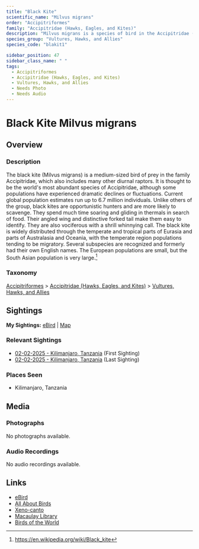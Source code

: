 ```yaml
---
title: "Black Kite"
scientific_name: "Milvus migrans"
order: "Accipitriformes"
family: "Accipitridae (Hawks, Eagles, and Kites)"
description: "Milvus migrans is a species of bird in the Accipitridae (Hawks, Eagles, and Kites) family. It has been observed 2 times."
species_group: "Vultures, Hawks, and Allies"
species_code: "blakit1"

sidebar_position: 47
sidebar_class_name: " "
tags: 
  - Accipitriformes
  - Accipitridae (Hawks, Eagles, and Kites)
  - Vultures, Hawks, and Allies
  - Needs Photo
  - Needs Audio
---
```


# Black Kite <span className='sci_name'>Milvus migrans</span>

## Overview

### Description
The black kite (Milvus migrans) is a medium-sized bird of prey in the family Accipitridae, which also includes many other diurnal raptors. It is thought to be the world's most abundant species of Accipitridae, although some populations have experienced dramatic declines or fluctuations. Current global population estimates run up to 6.7 million individuals.
Unlike others of the group, black kites are opportunistic hunters and are more likely to scavenge. They spend much time soaring and gliding in thermals in search of food. Their angled wing and distinctive forked tail make them easy to identify. They are also vociferous with a shrill whinnying call.
The black kite is widely distributed through the temperate and tropical parts of Eurasia and parts of Australasia and Oceania, with the temperate region populations tending to be migratory. Several subspecies are recognized and formerly had their own English names. The European populations are small, but the South Asian population is very large.[^1]

[^1]: https://en.wikipedia.org/wiki/Black_kite

### Taxonomy
[Accipitriformes](/tags/accipitriformes) > [Accipitridae (Hawks, Eagles, and Kites)](/tags/accipitridae-hawks-eagles-and-kites) > [Vultures, Hawks, and Allies](/tags/vultures-hawks-and-allies)


## Sightings

**My Sightings:** [eBird](https://ebird.org/lifelist?r=world&time=life&spp=blakit1) | [Map](/map?species_code=blakit1)

### Relevant Sightings

* [02-02-2025 - Kilimanjaro, Tanzania](https://ebird.org/checklist/S216358669) (First Sighting)
* [02-02-2025 - Kilimanjaro, Tanzania](https://ebird.org/checklist/S216361486) (Last Sighting)

### Places Seen

* Kilimanjaro, Tanzania



## Media
### Photographs
No photographs available.

### Audio Recordings
No audio recordings available.

## Links
* [eBird](https://ebird.org/species/blakit1) 
* [All About Birds](https://www.allaboutbirds.org/guide/blakit1) 
* [Xeno-canto](https://www.xeno-canto.org/species/milvus-migrans) 
* [Macaulay Library](https://search.macaulaylibrary.org/catalog?taxonCode=blakit1&sort=rating_rank_desc)
* [Birds of the World](https://birdsoftheworld.org/bow/species/blakit1)
